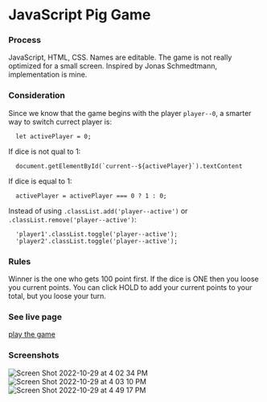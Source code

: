 # JavaScript Pig Game

### Process
JavaScript, HTML, CSS. Names are editable. The game is not really optimized for a small screen. Inspired by Jonas Schmedtmann, implementation is mine.

### Consideration
Since we know that the game begins with the player `player--0`, a smarter way to switch currect player is:
```
  let activePlayer = 0;
```
If dice is not qual to 1:
```
  document.getElementById(`current--${activePlayer}`).textContent
```
If dice is equal to 1:
```
  activePlayer = activePlayer === 0 ? 1 : 0; 
```
Instead of using `.classList.add('player--active')` or `.classList.remove('player--active')`:
```
  'player1'.classList.toggle('player--active');
  'player2'.classList.toggle('player--active');
```

### Rules
Winner is the one who gets 100 point first. If the dice is ONE then you loose you current points. You can click HOLD to add your current points to your total, but you loose your turn.

### See live page
[play the game]()

### Screenshots
![Screen Shot 2022-10-29 at 4 02 34 PM](https://user-images.githubusercontent.com/86169204/198850543-961c12d1-94ea-4d12-9d84-1f04d7261ba2.png)
![Screen Shot 2022-10-29 at 4 03 10 PM](https://user-images.githubusercontent.com/86169204/198850563-4e59aa10-8d47-40be-9b9f-a3020e48a547.png)
![Screen Shot 2022-10-29 at 4 49 17 PM](https://user-images.githubusercontent.com/86169204/198851822-89867cd1-66b6-4fea-b584-c153e4f34efd.png)
